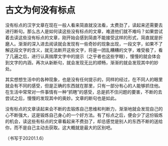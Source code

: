 # 古文为何没有标点

没有标点的汉字文章在现在一般人看来简直就没法看，太费劲了，读起来还需要去进行断句。那么古人是如何读这些没有标点的文章，难道他们就不难吗？如果尝试着去读这些没有标点的文章，刚开始会感到简直不能接受这样的形式，简直就是折磨人。渐渐的深入进去阅读就会发现有一些奇妙的现象出现，一段文字，如果不了解这段文字的含义，就无法断开这些文字，将是一团乱糟糟的文字，难受极了，看了几遍之后，进行认真揣摩文字中的提示（之乎者也这些字眼），慢慢的就会体会到文字的内涵，再次从新断句，就会发现无比的顺畅，渐渐的就会发现其中的妙处。

其实想想生活中的各种现象，也是没有任何提示的，同样的经过，在不同人的眼里就会有不同的感受，但是正确的东西就在那里，只有一部分有心的人能够抓住他。在生活中常常对一件事情有一种“抓瞎”的感受，总是抓不住问题的要害，不断的去尝试之后，慢慢的发现其中的奥妙。文章的断句也是如此。

没有标点的文章读起来会不断的去锻炼自己思维和判断力，渐渐地就会发现自己的心不断强大，这是锻炼自己身心的一个好方法。有了标点之后，便会少了这份锻炼的机会，读这些有标点的文章看起来不费劲了，却总感觉是别人的东西不断的送给你，而不是自己主动去获取。这大概就是最大的区别吧。

（书写于20201.1.6）